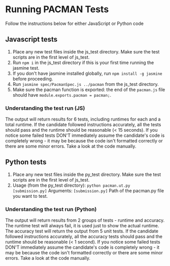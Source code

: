 # Running PACMAN Tests 
Follow the instructions below for either JavaScript or Python code

## Javascript tests
1. Place any new test files inside the js_test directory. Make sure the test scripts are in the first level of js_test.
2. Run `npm i` in the js_test directory if this is your first time running the jasmine test.
3. If you don't have jasmine installed globally, run `npm install -g jasmine` before proceeding.
4. Run `jasmine spec/PacmanSpec.js ../pacman` from the js_test directory.
5. Make sure the pacman function is exported: the end of the `pacman.js` file should have `module.exports.pacman = pacman;`.

### Understanding the test run (JS)
The output will return results for 6 tests, including runtimes for each and a total runtime. If the candidate followed instructions accurately, all the tests should pass and the runtime should be reasonable (< 15 seconds). If you notice some failed tests DON'T immediately assume the candidate's code is completely wrong - it may be because the code isn't formatted correctly or there are some minor errors. Take a look at the code manually.


## Python tests
1. Place any new test files inside the py_test directory. Make sure the test scripts are in the first level of js_test.
2. Usage (from the py_test directory):
  `python pacman.ut.py [submission.py]`
Arguments:
  `[submission.py]`
    Path of the pacman.py file you want to test.

### Understanding the test run (Python)
The output will return results from 2 groups of tests - runtime and accuracy. The runtime test will always fail, it is used just to show the actual runtime. The accuracy test will return the output from 5 unit tests. If the candidate followed instructions accurately, all the accuracy tests should pass and the runtime should be reasonable (< 1 second). If you notice some failed tests DON'T immediately assume the candidate's code is completely wrong - it may be because the code isn't formatted correctly or there are some minor errors. Take a look at the code manually.
